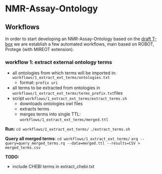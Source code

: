 # NMR-Assay-Ontology

## Workflows
In order to start developing an NMR-Assay-Ontology based on the [draft T-box](https://app.diagrams.net/#G1QopwpmihR1fCKU0Szhjv2T94zCD0lOGR) we are establish a few automated workflows, main based on ROBOT, Protege (with MIREOT extension).

### workflow 1: extract external ontology terms 
* all ontologies from which terms will be imported in: `workflows/1_extract_ext_terms/ontologies.txt`
   * format: `prefix uri` 
* all terms to be extracted from ontologies in `workflows/1_extract_ext_terms/terms_prefix.txt`files
* script `workflows/1_extract_ext_terms/extract_terms.sh`
    * downloads ontologies owl files
    * extracts terms
    * merges terms into single TTL: `workflows/1_extract_ext_terms/merged.ttl`

**Run:** 
`cd workflows/1_extract_ext_terms/`
`./extract_terms.sh`

**Query all merged terms**:
`cd workflows/1_extract_ext_terms/`
`arq --query=query_merged_terms.rq --data=merged.ttl --results=CSV > merged_terms.csv`

**TODO:** 
* include CHEBI terms in  extract_chebi.txt
